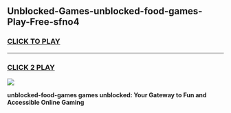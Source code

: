 
## Unblocked-Games-unblocked-food-games-Play-Free-sfno4
<h3>
<a href="https://premium76.site?title=unblocked-food-games&ref=21A">CLICK TO PLAY</a></h3>
<hr>

<h3>
<a href="https://premium76.site?title=unblocked-food-games&ref=21A">CLICK 2 PLAY</a>
  
</h3>

<a href="https://premium76.site?title=unblocked-food-games&ref=21A"><img src="https://clearcache.store/games.png"></a>


**unblocked-food-games games unblocked: Your Gateway to Fun and Accessible Online Gaming**
